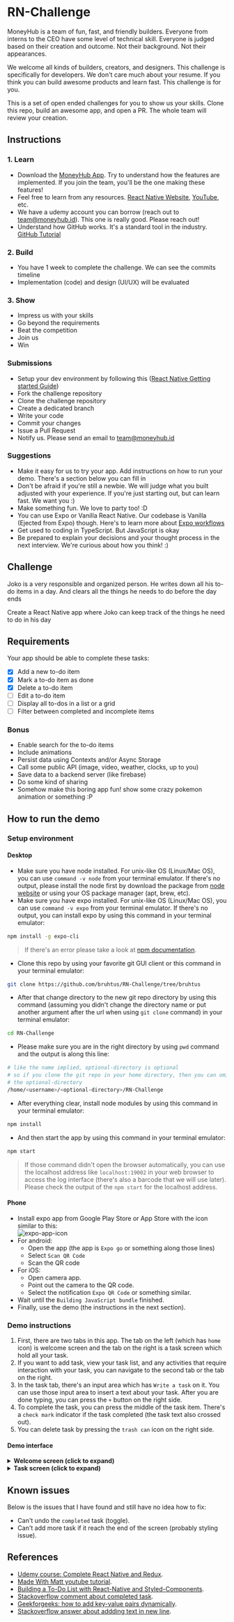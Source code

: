 # RN-Challenge
MoneyHub is a team of fun, fast, and friendly builders. Everyone from interns to the CEO have some level of technical skill. Everyone is judged based on their creation and outcome. Not their background. Not their appearances.

We welcome all kinds of builders, creators, and designers. This challenge is specifically for developers. We don't care much about your resume. If you think you can build awesome products and learn fast. This challenge is for you.

This is a set of open ended challenges for you to show us your skills. Clone this repo, build an awesome app, and open a PR. The whole team will review your creation.

## Instructions
### 1. Learn
- Download the [MoneyHub App](http://onelink.to/x9xxwg). Try to understand how the features are implemented. If you join the team, you'll be the one making these features!
- Feel free to learn from any resources. [React Native Website](https://reactnative.dev), [YouTube](https://www.youtube.com/results?search_query=react+native+tutorial), etc.
- We have a udemy account you can borrow (reach out to [team@moneyhub.id](mailto:team@moneyhub.id)). This one is really good. Please reach out!
- Understand how GitHub works. It's a standard tool in the industry. [GitHub Tutorial](https://guides.github.com/activities/hello-world/)

### 2. Build
- You have 1 week to complete the challenge. We can see the commits timeline
- Implementation (code) and design (UI/UX) will be evaluated

### 3. Show
- Impress us with your skills
- Go beyond the requirements
- Beat the competition
- Join us
- Win

### Submissions
- Setup your dev environment by following this ([React Native Getting started Guide](https://reactnative.dev/docs/getting-started))
- Fork the challenge repository
- Clone the challenge repository
- Create a dedicated branch
- Write your code
- Commit your changes
- Issue a Pull Request
- Notify us. Please send an email to [team@moneyhub.id](mailto:team@moneyhub.id)

### Suggestions
- Make it easy for us to try your app. Add instructions on how to run your demo. There's a section below you can fill in
- Don't be afraid if you're still a newbie. We will judge what you built adjusted with your experience. If you're just starting out, but can learn fast. We want you :)
- Make something fun. We love to party too! :D
- You can use Expo or Vanilla React Native. Our codebase is Vanilla (Ejected from Expo) though. Here's to learn more about [Expo workflows](https://docs.expo.io/introduction/managed-vs-bare/)
- Get used to coding in TypeScript. But JavaScript is okay
- Be prepared to explain your decisions and your thought process in the next interview. We're curious about how you think! :)

## Challenge
Joko is a very responsible and organized person. He writes down all his to-do items in a day. And clears all the things he needs to do before the day ends

Create a React Native app where Joko can keep track of the things he need to do in his day

## Requirements
Your app should be able to complete these tasks:
- [x] Add a new to-do item
- [x] Mark a to-do item as done
- [x] Delete a to-do item
- [ ] Edit a to-do item
- [ ] Display all to-dos in a list or a grid
- [ ] Filter between completed and incomplete items

### Bonus
- Enable search for the to-do items
- Include animations
- Persist data using Contexts and/or Async Storage
- Call some public API (image, video, weather, clocks, up to you)
- Save data to a backend server (like firebase)
- Do some kind of sharing
- Somehow make this boring app fun! show some crazy pokemon animation or something :P

## How to run the demo
### Setup environment

#### Desktop
- Make sure you have node installed. For unix-like OS (Linux/Mac OS), you can use `command -v node` from your terminal emulator. If there's no output, please install the node first by download the package from [node website](https://nodejs.org/en/download/) or using your OS package manager (apt, brew, etc).
- Make sure you have expo installed. For unix-like OS (Linux/Mac OS), you can use `command -v expo` from your terminal emulator. If there's no output, you can install expo by using this command in your terminal emulator:
```sh
npm install -g expo-cli
```
> If there's an error please take a look at [npm documentation](https://docs.npmjs.com/resolving-eacces-permissions-errors-when-installing-packages-globally).
- Clone this repo by using your favorite git GUI client or this command in your terminal emulator:
```sh
git clone https://github.com/bruhtus/RN-Challenge/tree/bruhtus
```
- After that change directory to the new git repo directory by using this command (assuming you didn't change the directory name or put another argument after the url when using `git clone` command) in your terminal emulator:
```sh
cd RN-Challenge
```
- Please make sure you are in the right directory by using `pwd` command and the output is along this line:
```sh
# like the name implied, optional-directory is optional
# so if you clone the git repo in your home directory, then you can omitted
# the optional-directory
/home/<username>/<optional-directory>/RN-Challenge
```
- After everything clear, install node modules by using this command in your terminal emulator:
```sh
npm install
```
- And then start the app by using this command in your terminal emulator:
```sh
npm start
```
> If those command didn't open the browser automatically, you can use the localhost address like `localhost:19002` in your web browser to access the log interface (there's also a barcode that we will use later). <br>
> Please check the output of the `npm start` for the localhost address.

#### Phone
- Install expo app from Google Play Store or App Store with the icon similar to this: <br>
![expo-app-icon](https://yt3.ggpht.com/ytc/AKedOLQg2eJzTu1S9g3hvnJUiocR4Rz8_0URgK2_pGHEjA=s88-c-k-c0x00ffffff-no-rj)
- For android:
  - Open the app (the app is `Expo go` or something along those lines)
  - Select `Scan QR Code`
  - Scan the QR code
- For iOS:
  - Open camera app.
  - Point out the camera to the QR code.
  - Select the notification `Expo QR Code` or something similar.
- Wait until the `Building JavaScript bundle` finished.
- Finally, use the demo (the instructions in the next section).

### Demo instructions
1. First, there are two tabs in this app. The tab on the left (which has `home` icon) is welcome screen and the tab on the right is a task screen which hold all your task.
2. If you want to add task, view your task list, and any activities that require interaction with your task, you can navigate to the second tab or the tab on the right.
3. In the task tab, there's an input area which has `Write a task` on it. You can use those input area to insert a text about your task. After you are done typing, you can press the `+` button on the right side.
4. To complete the task, you can press the middle of the task item. There's a `check mark` indicator if the task completed (the task text also crossed out).
5. You can delete task by pressing the `trash can` icon on the right side.

#### Demo interface
<details>
<summary><strong>Welcome screen (click to expand)</strong></summary>

![welcome-screen](assets/images/app-interface/welcome-screen.png)

</details>

<details>
<summary><strong>Task screen (click to expand)</strong></summary>

<h4>Empty task interface</h4>

![empty-task-interface](assets/images/app-interface/empty-task-interface.png)

<h4>Completed and not completed interface</h4>

![completed-and-not-completed-interface](assets/images/app-interface/completed-and-not-completed-interface.png)

</details>

## Known issues
Below is the issues that I have found and still have no idea how to fix:
- Can't undo the `completed` task (toggle).
- Can't add more task if it reach the end of the screen (probably styling issue).

## References
- [Udemy course: Complete React Native and Redux](https://www.udemy.com/course/the-complete-react-native-and-redux-cours/).
- [Made With Matt youtube tutorial](https://www.youtube.com/playlist?list=PLYBvEAka-q1hJuwRPYQPlEBBRm7_qGw_2).
- [Building a To-Do List with React-Native and Styled-Components](https://dev.to/reenydavidson/building-a-to-do-list-with-react-native-and-styled-components-2148).
- [Stackoverflow comment about completed task](https://stackoverflow.com/q/66427843).
- [Geekforgeeks: how to add key-value pairs dynamically](https://www.geeksforgeeks.org/how-to-create-dictionary-and-add-key-value-pairs-dynamically/).
- [Stackoverflow answer about addding text in new line](https://stackoverflow.com/a/32480141).
